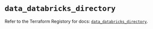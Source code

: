 # `data_databricks_directory`

Refer to the Terraform Registory for docs: [`data_databricks_directory`](https://registry.terraform.io/providers/databricks/databricks/1.24.0/docs/data-sources/directory).
